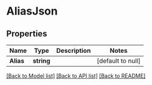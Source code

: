 # AliasJson

## Properties
Name | Type | Description | Notes
------------ | ------------- | ------------- | -------------
**Alias** | **string** |  | [default to null]

[[Back to Model list]](../README.md#documentation-for-models) [[Back to API list]](../README.md#documentation-for-api-endpoints) [[Back to README]](../README.md)


